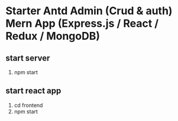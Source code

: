 # Starter Antd Admin (Crud & auth) Mern App (Express.js / React / Redux / MongoDB)

## start server

1. npm start

## start react app

1. cd frontend
2. npm start
